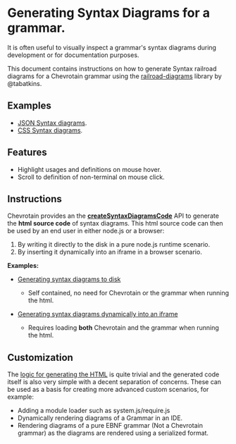 # Generating Syntax Diagrams for a grammar.

It is often useful to visually inspect a grammar's syntax diagrams during development
or for documentation purposes.

This document contains instructions on how to generate Syntax railroad diagrams for a Chevrotain
grammar using the [railroad-diagrams](https://github.com/tabatkins/railroad-diagrams)
library by @tabatkins.

## Examples

*   [JSON Syntax diagrams](https://sap.github.io/chevrotain/diagrams_samples/json.html).
*   [CSS Syntax diagrams](https://sap.github.io/chevrotain/diagrams_samples/css.html).

## Features

*   Highlight usages and definitions on mouse hover.
*   Scroll to definition of non-terminal on mouse click.

## Instructions

Chevrotain provides an the [**createSyntaxDiagramsCode**](https://sap.github.io/chevrotain/documentation/3_1_0/globals.html#createsyntaxdiagramscode) API to generate the **html source code**
of syntax diagrams. This html source code can then be used by an end user in either node.js or a browser:

1.  By writing it directly to the disk in a pure node.js runtime scenario.
2.  By inserting it dynamically into an iframe in a browser scenario.

**Examples:**

*   [Generating syntax diagrams to disk](https://github.com/SAP/chevrotain/blob/master/examples/parser/diagrams/gen_diagrams.js)

    *   Self contained, no need for Chevrotain or the grammar when running the html.

*   [Generating syntax diagrams dynamically into an iframe](https://github.com/SAP/chevrotain/blob/master/examples/parser/diagrams/diagrams_browser.html)
    *   Requires loading **both** Chevrotain and the grammar when running the html.

## Customization

The [logic for generating the HTML](https://github.com/SAP/chevrotain/tree/master/src/diagrams/render_public.ts)
is quite trivial and the generated code itself is also very simple with a decent separation of concerns.
These can be used as a basis for creating more advanced custom scenarios, for example:

*   Adding a module loader such as system.js/require.js
*   Dynamically rendering diagrams of a Grammar in an IDE.
*   Rendering diagrams of a pure EBNF grammar (Not a Chevrotain grammar) as the diagrams are rendered
    using a serialized format.
